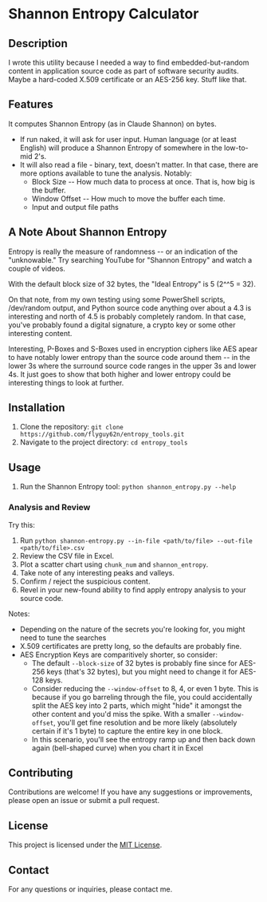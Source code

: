# Shannon Entropy Calculator

## Description
I wrote this utility because I needed a way to find embedded-but-random content in application source code as part of software security audits.  Maybe a hard-coded X.509 certificate or an AES-256 key.  Stuff like that.

## Features
It computes Shannon Entropy (as in Claude Shannon) on bytes.  
* If run naked, it will ask for user input.  Human language (or at least English) will produce a Shannon Entropy of somewhere in the low-to-mid 2's.
* It will also read a file - binary, text, doesn't matter.  In that case, there are more options available to tune the analysis.  Notably:
    * Block Size -- How much data to process at once.  That is, how big is the buffer.
    * Window Offset -- How much to move the buffer each time.
    * Input and output file paths

## A Note About Shannon Entropy
Entropy is really the measure of randomness -- or an indication of the "unknowable."  Try searching YouTube for "Shannon Entropy" and watch a couple of videos.

With the default block size of 32 bytes, the "Ideal Entropy" is 5 (2^^5 = 32).

On that note, from my own testing using some PowerShell scripts, /dev/random output, and Python source code anything over about a 4.3 is interesting and north of 4.5 is probably completely random.  In that case, you've probably found a digital signature, a crypto key or some other interesting content.

Interesting, P-Boxes and S-Boxes used in encryption ciphers like AES apear to have notably lower entropy than the source code around them -- in the lower 3s where the surround source code ranges in the upper 3s and lower 4s.  It just goes to show that both higher and lower entropy could be interesting things to look at further.

## Installation
1. Clone the repository: `git clone https://github.com/flyguy62n/entropy_tools.git`
2. Navigate to the project directory: `cd entropy_tools`

## Usage
1. Run the Shannon Entropy tool: `python shannon_entropy.py --help`

### Analysis and Review
Try this:
1. Run `python shannon-entropy.py --in-file <path/to/file> --out-file <path/to/file>.csv`
2. Review the CSV file in Excel.  
3. Plot a scatter chart using `chunk_num` and `shannon_entropy`.
4. Take note of any interesting peaks and valleys.
7. Confirm / reject the suspicious content.
8. Revel in your new-found ability to find apply entropy analysis to your source code.

Notes:
* Depending on the nature of the secrets you're looking for, you might need to tune the searches
* X.509 certificates are pretty long, so the defaults are probably fine.
* AES Encryption Keys are comparitively shorter, so consider:
    * The default `--block-size` of 32 bytes is probably fine since for AES-256 keys (that's 32 bytes), but you might need to change it for AES-128 keys.
    * Consider reducing the `--window-offset` to 8, 4, or even 1 byte.  This is because if you go barreling through the file, you could accidentally split the AES key into 2 parts, which might "hide" it amongst the other content and you'd miss the spike.  With a smaller `--window-offset`, you'll get fine resolution and be more likely (absolutely certain if it's 1 byte) to capture the entire key in one block.
    * In this scenario, you'll see the entropy ramp up and then back down again (bell-shaped curve) when you chart it in Excel

## Contributing
Contributions are welcome! If you have any suggestions or improvements, please open an issue or submit a pull request.

## License
This project is licensed under the [MIT License](LICENSE).

## Contact
For any questions or inquiries, please contact me.
